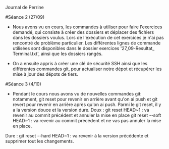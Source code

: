 Journal de Perrine

#Séance 2 (27/09) 

- Nous avons vu en cours, les commandes à utiliser 
pour faire l'exercices demandé, qui consiste à créer des dossiers et 
déplacer des fichiers dans les dossiers voulus. Lors de l'exécution de cet 
exercices je n'ai pas rencontré de problème particulier. Les différentes 
lignes de commande utilisées sont disponibles dans le dossier exercices '27_09-Resultat_ Terminal.txt', ainsi que les dossiers rangés.
 
- On a ensuite appris à créer une clé de sécurité SSH ainsi que les 
différentes commandes git, pour actualiser notre dépot et récupérer les 
mise à jour des dépots de tiers.

#Séance 3 (4/10)

- Pendant le cours nous avons vu de nouvelles commandes git:
notamment, git reset pour revenir en arrière avant qu'on ai push et 
git revert pour  revenir en arrière après qu'on ai push. Parmi le git reset, il y a 
la version douce et la version dure.
Doux : 
git reset HEAD~1 : va revenir au commit précédent et annuler la mise en place
git reset --soft HEAD~1 : va revenir au commit précédent et ne vas pas annuler 
la mise en place.

Dure :
git reset --hard HEAD~1 : va revenir à la version précédente et supprimer tout 
les changements.
